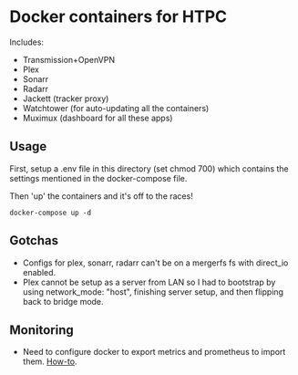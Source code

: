 # Docker containers for HTPC

Includes:

* Transmission+OpenVPN
* Plex
* Sonarr
* Radarr
* Jackett (tracker proxy)
* Watchtower (for auto-updating all the containers)
* Muximux (dashboard for all these apps)

## Usage

First, setup a .env file in this directory (set chmod 700) which contains the
settings mentioned in the docker-compose file.

Then 'up' the containers and it's off to the races!

```docker-compose up -d```

## Gotchas

* Configs for plex, sonarr, radarr can't be on a mergerfs fs with direct_io
  enabled.
* Plex cannot be setup as a server from LAN so I had to bootstrap by using
network_mode: "host", finishing server setup, and then flipping back to bridge
mode.

## Monitoring

* Need to configure docker to export metrics and prometheus to import them.
  [How-to](https://docs.docker.com/compose/compose-file/#labels-2).

